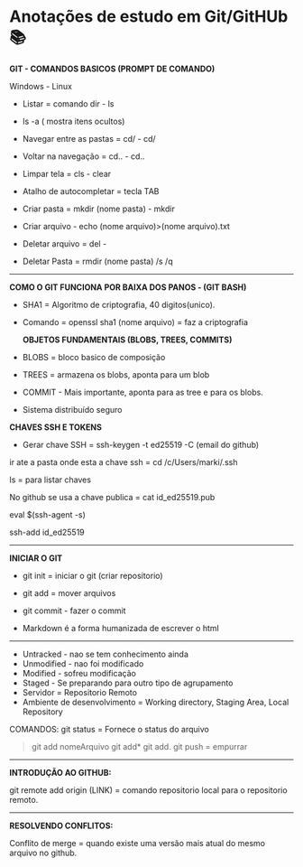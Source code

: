 

# Anotações de estudo em Git/GitHUb :books:

**GIT - COMANDOS BASICOS (PROMPT DE COMANDO)**

 Windows - Linux   

- Listar = comando dir - ls

- ls -a ( mostra itens ocultos)

- Navegar entre as pastas = cd/ - cd/

- Voltar na navegação = cd.. - cd..

- Limpar tela = cls - clear

- Atalho de autocompletar = tecla TAB

- Criar pasta = mkdir (nome pasta) - mkdir

- Criar arquivo - echo (nome arquivo)>(nome arquivo).txt

- Deletar arquivo = del - 

- Deletar Pasta = rmdir (nome pasta) /s /q

  
------------------------------------------------------------------------------

   **COMO O GIT FUNCIONA POR BAIXA DOS PANOS - (GIT BASH)**

- SHA1 = Algoritmo de criptografia, 40 digitos(unico).

- Comando = openssl sha1 (nome arquivo) = faz a criptografia

  

   **OBJETOS FUNDAMENTAIS (BLOBS, TREES, COMMITS)**

- BLOBS = bloco basico de composição

- TREES = armazena os blobs, aponta para um blob

- COMMIT - Mais importante, aponta para as tree e para os blobs.

- Sistema distribuído seguro

  

**CHAVES SSH E TOKENS**

- Gerar chave SSH =  ssh-keygen -t ed25519 -C (email do github)

ir ate a pasta onde esta a chave ssh
= cd /c/Users/marki/.ssh

ls = para listar chaves

No github se usa a chave publica
= cat id_ed25519.pub

eval $(ssh-agent -s)

ssh-add id_ed25519


-------------------------------------------------------------------

**INICIAR O GIT**

- git init = iniciar o git (criar repositorio)

- git add = mover arquivos

- git commit - fazer o commit

- Markdown é a forma humanizada de escrever o html



----------------------------------------------------------------------

- Untracked - nao se tem conhecimento ainda
- Unmodified - nao foi modificado
- Modified - sofreu modificação
- Staged - Se preparando para outro tipo de agrupamento
- Servidor = Repositorio Remoto
- Ambiente de desenvolvimento = Working directory, Staging Area, Local Repository

COMANDOS:
git status = Fornece o status do arquivo

> git add nomeArquivo
> git add*
> git add.
> git push = empurrar
---------------------------------------------------------------------------

**INTRODUÇÃO AO GITHUB:**


git remote add origin (LINK) = comando repositorio local para o repositorio remoto.

-----------------------------------------------------------------------------------

**RESOLVENDO CONFLITOS:**

Conflito de merge = quando existe uma versão mais atual do mesmo arquivo no github.
